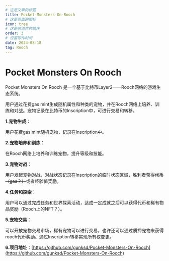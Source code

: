 ```yaml
---
# 这是文章的标题
title: Pocket-Monsters-On-Rooch
# 这是页面的图标
icon: tree
# 这是侧边栏的顺序
order: 3
# 设置写作时间
date: 2024-08-18
tag: Rooch
---
```

# Pocket Monsters On Rooch

Pocket Monsters On Rooch 是一个基于比特币Layer2——Rooch网络的游戏生态系统。

用户通过花费gas mint生成随机属性和种类的宠物，并在Rooch网络上培养、训练和对战。宠物记录在比特币的Inscription中，可进行交易和转移。

**1.宠物生成**：

用户花费gas mint随机宠物，记录在Inscription中。

**2.宠物培养和训练**：

在Rooch网络上培养和训练宠物，提升等级和技能。

**3.宠物对战**：

用户发起宠物对战，对战状态记录在Inscription的临时状态区域，胜利者获得~~代币（gas？）~~或者经验值奖励。

**4.任务和探索**：

用户可以通过完成任务和世界探索活动，达成一定成就之后可以获得代币和稀有物品奖励（Rooch上的NFT？）。

**5.宠物交易**：

可以开放宠物交易市场，稀有宠物可以进行交易，也许还可以通过质押宠物来获得rooch代币奖励。通过Inscription转移实现所有权变更。

**6.项目地址**：[https://github.com/gunksd/Pocket-Monsters-On-Rooch](https://github.com/gunksd/Pocket-Monsters-On-Rooch)